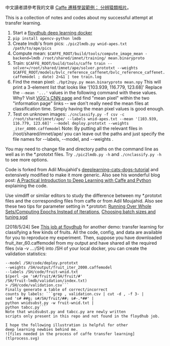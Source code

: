 中文讀者請參考我的文章 [Caffe 遷移學習範例： 分辨猿類相片](https://newtoypia.blogspot.tw/2017/09/caffe-transfer-learning.html)。

This is a collection of notes and codes about my successful attempt at transfer learning.

1. Start a [floydhub deep learning docker](https://github.com/floydhub/dl-docker)
2. ```pip install opencv-python lmdb```
3. Create lmdb's from pics: ```./pic2lmdb.py wnid-apes.txt /path/to/ape/pics```
4. Compute mean: ```$CAFFE_ROOT/build/tools/compute_image_mean -backend=lmdb /root/shared/imnet/training/ mean.binaryproto```
5. Train: ```$CAFFE_ROOT/build/tools/caffe train --solver=/root/shared/imnet/ape/solver.prototxt --weights $CAFFE_ROOT/models/bvlc_reference_caffenet/bvlc_reference_caffenet.caffemodel ; date) 2>&1 | tee train.log```
6. Find the mean pixel: ```./bpt2npy.py mean.binaryproto mean.npy```
   This will print a 3-element list that looks like '[103.939, 116.779, 123.68]'
   Replace the ```--mean '...'``` values in the following command with these values.
   Why? Visit [VGG's CNN page](http://www.robots.ox.ac.uk/~vgg/research/very_deep/)
   and find "mean pixel" within the two "information page" links --
   we don't really need the mean files at classification time.
   Simply having the mean pixel values is good enough.
7. Test on unknown images: ```./cnclassify.py -f csv -c /root/shared/imnet/ape/
   --labels wnid-apes.txt --mean '[103.939, 116.779, 123.68]' --model deploy.prototxt
   --weights _iter_4000.caffemodel```
   Note: By putting all the relevant files in /root/shared/imnet/ape/
   you can leave out the paths and just specify the file names
   for --labels, --model, and --weights .

You may need to change file and directory paths on the
command line as well as in the *.prototxt files.
Try ```./pic2lmdb.py -h``` and ```./cnclassify.py -h```
to see more options.

Code is forked from Adil Moujahid's [deeplearning-cats-dogs-tutorial](https://github.com/adilmoujahid/deeplearning-cats-dogs-tutorial)
and extensively modified to make it more generic.
Also see his wonderful blog post:
[A Practical Introduction to Deep Learning
with Caffe and Python](http://adilmoujahid.com/posts/2016/06/introduction-deep-learning-python-caffe/) explaining the code.

Use vimdiff or similar editors to study the difference
between my *.prototxt files and the corresponding
files from caffe or from Adil Moujahid.
Also see these two tips for parameter setting in *.prototxt:
[Running Over Whole Sets/Computing Epochs Instead of Iterations](https://github.com/BVLC/caffe/issues/1094),
[Choosing batch sizes and tuning sgd](https://github.com/BVLC/caffe/issues/218)

[2018/5/24] See [This job at floydhub](https://www.floydhub.com/ckhung/projects/transfer/70)
for another demo: transfer learning for classifying a few kinds of fruits.
All the code, config, and data are available for you to
reproduce my experiment. Then, suppose you have downloaded
fruit_iter_60.caffemodel from my output and have
shared all the required files (via -v ...:/SH)
into /SH of your local docker, you can create the
validation statistics:
```time python /SH/code/cnclassify.py -f csv
--model /SH/code/deploy.prototxt
--weights /SH/output/fruit_iter_2000.caffemodel
--labels /SH/code/fruit-wnid.txt
$(perl -pe 's#/fruit/#/SH/fruit/#'
/SH/fruit-lmdb/validation/index.txt)
> /SH/code/validation.csv```
Finally generate a table of correct/incorrect
counts by labels: ```grep , validation.csv | cut -d , -f 3- |
sed 's# ##g; s#/SH/fruit/##; s#-.*##' |
python wnidsubst.py -w fruit-wnid.txt |
python tabcc.py```
Note that wnidsubst.py and tabcc.py are newly written
scripts only present in this repo and not found in the floydhub job.

I hope the following illustration is helpful for other
deep learning newbies behind me.
![files needed in the process of caffe transfer learning](tlprocess.svg)


